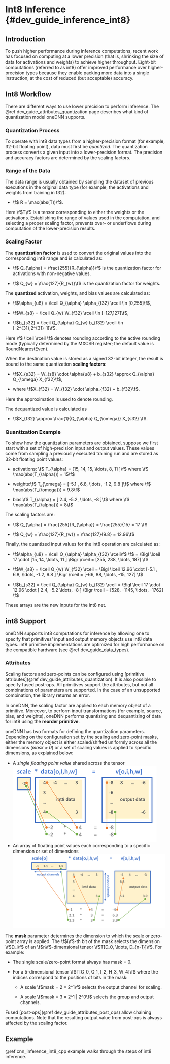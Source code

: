 Int8 Inference {#dev_guide_inference_int8}
==========================================

## Introduction

To push higher performance during inference computations, recent work has
focused on computing at a lower precision (that is, shrinking the size of data
for activations and weights) to achieve higher throughput. Eight-bit
computations (referred to as int8) offer improved performance over
higher-precision types because they enable packing more data into a single
instruction, at the cost of reduced (but acceptable) accuracy.

## Int8 Workflow

There are different ways to use lower precision to perform inference. The
@ref dev_guide_attributes_quantization page describes what kind of
quantization model oneDNN supports.

### Quantization Process
To operate with int8 data types from a higher-precision format (for example,
32-bit floating point), data must first be _quantized_. The quantization
process converts a given input into a lower-precision format. The precision and
accuracy factors are determined by the scaling factors.

### Range of the Data
The data range is usually obtained by sampling the dataset of previous
executions in the original data type (for example, the activations and weights
from training in f32):

+ \f$ R = \max(abs(T))\f$.

Here \f$T\f$ is a tensor corresponding to either the weights or the
activations. Establishing the range of values used in the computation, and
selecting a proper scaling factor, prevents over- or underflows during
computation of the lower-precision results.

### Scaling Factor
The **quantization factor** is used to convert the
original values into the corresponding int8 range and is calculated as:

+ \f$ Q_{\alpha} = \frac{255}{R_{\alpha}}\f$ is the
quantization factor for activations with non-negative values.

+ \f$ Q_{w} = \frac{127}{R_{w}}\f$ is the quantization factor for weights.

The **quantized** activation, weights, and bias values are calculated as:

+ \f$\alpha_{u8} = \lceil Q_{\alpha} \alpha_{f32} \rceil \in [0,255]\f$,

+ \f$W_{s8} = \lceil Q_{w} W_{f32} \rceil \in [-127,127]\f$,

+ \f$b_{s32} = \lceil Q_{\alpha} Q_{w} b_{f32} \rceil \in [-2^{31},2^{31}-1]\f$.

Here \f$ \lceil \rceil \f$ denotes rounding according to the active rounding
mode (typically determined by the MXCSR register; the default value is
RoundNearestEven).

When the destination value is stored as a signed 32-bit integer, the result is
bound to the same quantization **scaling factors**:

+ \f$X_{s32} = W_{s8} \cdot \alpha{u8} + b_{s32} \approx Q_{\alpha} Q_{\omega} X_{f32}\f$,

+ where \f$X_{f32} = W_{f32} \cdot \alpha_{f32} + b_{f32}\f$.

Here the approximation is used to denote rounding.

The dequantized value is calculated as

+ \f$X_{f32} \approx \frac{1}{Q_{\alpha} Q_{\omega}} X_{s32} \f$.

### Quantization Example
To show how the quantization parameters are obtained, suppose we first start
with a set of high-precision input and output values. These values come from
sampling a previously executed training run and are stored as 32-bit floating
point values:

+ activations: \f$ T_{\alpha} = [15, 14, 15, \ldots, 8, 11 ]\f$
  where \f$ \max(abs(T_{\alpha})) = 15\f$

+ weights:\f$ T_{\omega} = [-5.1 , 6.8, \ldots, -1.2, 9.8 ]\f$
  where \f$ \max(abs(T_{\omega})) = 9.8\f$

+ bias:\f$ T_{\alpha} = [ 2.4, -5.2, \ldots, -8 ]\f$
  where \f$ \max(abs(T_{\alpha})) = 8\f$

The scaling factors are:

+ \f$ Q_{\alpha} = \frac{255}{R_{\alpha}} = \frac{255}{15} = 17 \f$

+ \f$ Q_{w} = \frac{127}{R_{w}} = \frac{127}{9.8} = 12.96\f$

Finally, the quantized input values for the int8 operation are calculated as:

+ \f$\alpha_{u8} = \lceil Q_{\alpha} \alpha_{f32} \rceil\f$
   \f$ = \Bigl \lceil 17 \cdot [15, 14, \ldots, 11 ] \Bigr \rceil = [255, 238, \ldots, 187] \f$

+ \f$W_{s8} = \lceil Q_{w} W_{f32} \rceil
    = \Bigl \lceil 12.96 \cdot [-5.1 , 6.8, \ldots, -1.2, 9.8 ] \Bigr \rceil
    = [-66, 88, \ldots, -15, 127] \f$

+ \f$b_{s32} = \lceil Q_{\alpha} Q_{w} b_{f32} \rceil
    = \Bigl \lceil 17 \cdot 12.96 \cdot [ 2.4, -5.2 \ldots, -8 ] \Bigr \rceil
    = [528, -1145, \ldots, -1762] \f$

These arrays are the new inputs for the int8 net.

## int8 Support

oneDNN supports int8 computations for inference by allowing one to specify that
primitives' input and output memory objects use int8 data types. int8
primitive implementations are optimized for high performance on the compatible
hardware (see @ref dev_guide_data_types).

### Attributes

Scaling factors and zero-points can be configured using [primitive
attributes](@ref dev_guide_attributes_quantization). It is also
possible to specify fused post-ops. All primitives support the
attributes, but not all combinations of parameters are supported. In
the case of an unsupported combination, the library returns an error.

In oneDNN, the scaling factor are applied to each memory object of a primitive.
Moreover, to perform input transformations (for example, source, bias, and
weights), oneDNN performs quantizing and dequantizing of data for int8 using
the **reorder primitive**.

oneDNN has two formats for defining the quantization
parameters. Depending on the configuration set by the scaling and
zero-point masks, either the memory object is either scaled/shifted
uniformly across all the dimensions (_mask = 0_) or a set of scaling
values is applied to specific dimensions, as explained below:

* A *single floating point value* shared across the tensor
![Single-value scaling format](./images/img_singlescalar.png)
* An array of floating point values each corresponding to a specific
  dimension or set of dimensions ![Multi-value scaling format](./images/img_multiscalar.png)

The **mask** parameter determines the dimension to which the scale or
zero-point array is applied. The \f$i\f$-th bit of the mask selects
the dimension \f$D_i\f$ of an \f$n\f$-dimensional tensor
\f$T[D_0, \ldots, D_{n-1}]\f$. For example:

+ The single scale/zero-point format always has mask = 0.

+ For a 5-dimensional tensor \f$T[G_0, O_1, I_2, H_3, W_4]\f$ where the
  indices correspond to the positions of bits in the mask:

  + A scale \f$mask = 2 = 2^1\f$ selects the output channel for scaling.

  + A scale \f$mask = 3 = 2^1 | 2^0\f$ selects the group and output channels.

Fused [post-ops](@ref dev_guide_attributes_post_ops) allow chaining
computations. Note that the resulting output value from post-ops is always
affected by the scaling factor.

## Example

@ref cnn_inference_int8_cpp example walks through the steps of int8 inference.
